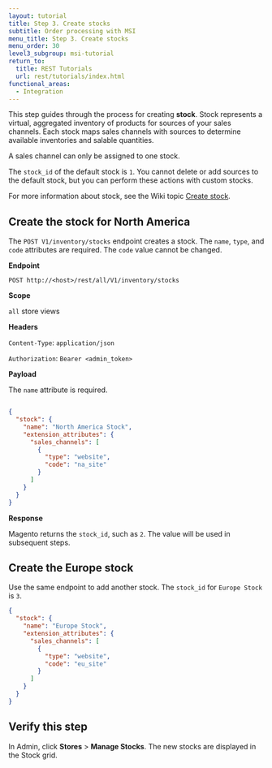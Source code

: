 ```yaml
---
layout: tutorial
title: Step 3. Create stocks
subtitle: Order processing with MSI
menu_title: Step 3. Create stocks
menu_order: 30
level3_subgroup: msi-tutorial
return_to:
  title: REST Tutorials
  url: rest/tutorials/index.html
functional_areas:
  - Integration
---
```


This step guides through the process for creating **stock**. Stock represents a virtual, aggregated inventory of products for sources of your sales channels. Each stock maps sales channels with sources to determine available inventories and salable quantities.

A sales channel can only be assigned to one stock.

The `stock_id` of the default stock is `1`.  You cannot delete or add sources to the default stock, but you can perform these actions with custom stocks.

For more information about stock, see the Wiki topic [Create stock](https://github.com/magento-engcom/msi/wiki/Create-Stock).

## Create the stock for North America

The `POST V1/inventory/stocks` endpoint creates a stock. The `name`, `type`, and `code` attributes are required. The `code` value cannot be changed.

**Endpoint**

`POST http://<host>/rest/all/V1/inventory/stocks`

**Scope**

`all` store views

**Headers**

`Content-Type`: `application/json`

`Authorization`: `Bearer <admin_token>`

**Payload**

The `name` attribute is required.

``` json

{
  "stock": {
    "name": "North America Stock",
    "extension_attributes": {
      "sales_channels": [
        {
          "type": "website",
          "code": "na_site"
        }
      ]
    }
  }
}
```

**Response**

Magento returns the `stock_id`, such as `2`. The value will be used in subsequent steps.

## Create the Europe stock

Use the same endpoint to add another stock. The `stock_id` for `Europe Stock` is `3`.

``` json
{
  "stock": {
    "name": "Europe Stock",
    "extension_attributes": {
      "sales_channels": [
        {
          "type": "website",
          "code": "eu_site"
        }
      ]
    }
  }
}
```

## Verify this step

In Admin, click **Stores** > **Manage Stocks**.  The new stocks are displayed in the Stock grid.
